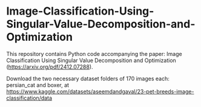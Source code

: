# Image-Classification-Using-Singular-Value-Decomposition-and-Optimization
This repository contains Python code accompanying the paper: Image Classification Using Singular Value Decomposition and Optimization (https://arxiv.org/pdf/2412.07288).

Download the two necessary dataset folders of 170 images each: persian_cat and boxer, at https://www.kaggle.com/datasets/aseemdandgaval/23-pet-breeds-image-classification/data
